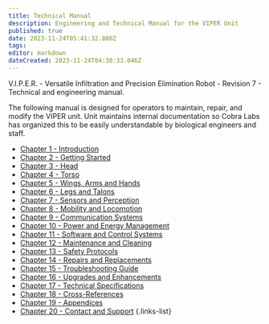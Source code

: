 ```yaml
---
title: Technical Manual
description: Engineering and Technical Manual for the VIPER Unit
published: true
date: 2023-11-24T05:41:32.800Z
tags: 
editor: markdown
dateCreated: 2023-11-24T04:30:33.046Z
---
```


V.I.P.E.R. - Versatile Infiltration and Precision Elimination Robot -  Revision 7 - Technical and engineering manual.

The following manual is designed for operators to maintain, repair, and modify the VIPER unit. Unit maintains internal documentation so Cobra Labs has organized this to be easily understandable by biological engineers and staff.
- [Chapter 1 - Introduction](/reference/character/aelorian/ryuuko/manual/ch1)
- [Chapter 2 - Getting Started](/reference/character/aelorian/ryuuko/manual/ch2)
- [Chapter 3 - Head](/reference/character/aelorian/ryuuko/manual/ch3)
- [Chapter 4 - Torso](/reference/character/aelorian/ryuuko/manual/ch4)
- [Chapter 5 - Wings, Arms and Hands](/reference/character/aelorian/ryuuko/manual/ch5)
- [Chapter 6 - Legs and Talons](/reference/character/aelorian/ryuuko/manual/ch6)
- [Chapter 7 - Sensors and Perception](/reference/character/aelorian/ryuuko/manual/ch7)
- [Chapter 8 - Mobility and Locomotion](/reference/character/aelorian/ryuuko/manual/ch8)
- [Chapter 9 - Communication Systems](/reference/character/aelorian/ryuuko/manual/ch9)
- [Chapter 10 - Power and Energy Management](/reference/character/aelorian/ryuuko/manual/ch10)
- [Chapter 11 - Software and Control Systems](/reference/character/aelorian/ryuuko/manual/ch11)
- [Chapter 12 - Maintenance and Cleaning](/reference/character/aelorian/ryuuko/manual/ch12)
- [Chapter 13 - Safety Protocols](/reference/character/aelorian/ryuuko/manual/ch13)
- [Chapter 14 - Repairs and Replacements](/reference/character/aelorian/ryuuko/manual/ch14)
- [Chapter 15 - Troubleshooting Guide](/reference/character/aelorian/ryuuko/manual/ch15)
- [Chapter 16 - Upgrades and Enhancements](/reference/character/aelorian/ryuuko/manual/ch16)
- [Chapter 17 - Technical Specifications](/reference/character/aelorian/ryuuko/manual/ch17)
- [Chapter 18 - Cross-References](/reference/character/aelorian/ryuuko/manual/ch18)
- [Chapter 19 - Appendices](/reference/character/aelorian/ryuuko/manual/ch19)
- [Chapter 20 - Contact and Support](/reference/character/aelorian/ryuuko/manual/ch20)
{.links-list}